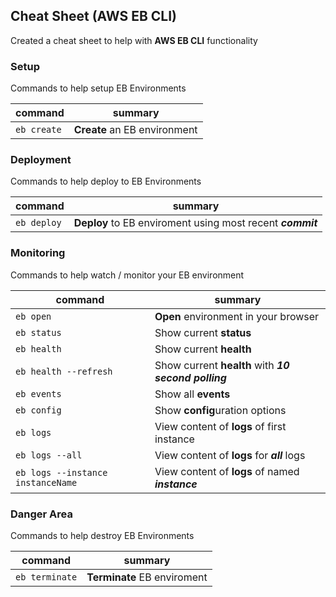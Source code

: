 ## Cheat Sheet (AWS EB CLI)
Created a cheat sheet to help with **AWS EB CLI** functionality

### Setup
Commands to help setup EB Environments

| command | summary |
|--|--|
| ```eb create``` | **Create** an EB environment |

### Deployment
Commands to help deploy to EB Environments

| command | summary |
|--|--|
| ```eb deploy``` | **Deploy** to EB enviroment using most recent ***commit*** |

### Monitoring
Commands to help watch / monitor your EB environment

| command | summary |
|--|--|
| ```eb open``` | **Open** environment in your browser |
| ```eb status``` | Show current **status** |
| ```eb health``` | Show current **health** |
| ```eb health --refresh``` | Show current **health** with ***10 second polling*** |
| ```eb events``` | Show all **events** |
| ```eb config``` | Show **config**uration options |
| ```eb logs``` | View content of **logs** of first instance |
| ```eb logs --all``` | View content of **logs** for ***all*** logs |
| ```eb logs --instance instanceName``` | View content of **logs** of named ***instance*** |

### Danger Area
Commands to help destroy EB Environments

| command | summary |
|--|--|
| ```eb terminate``` | **Terminate** EB enviroment |
